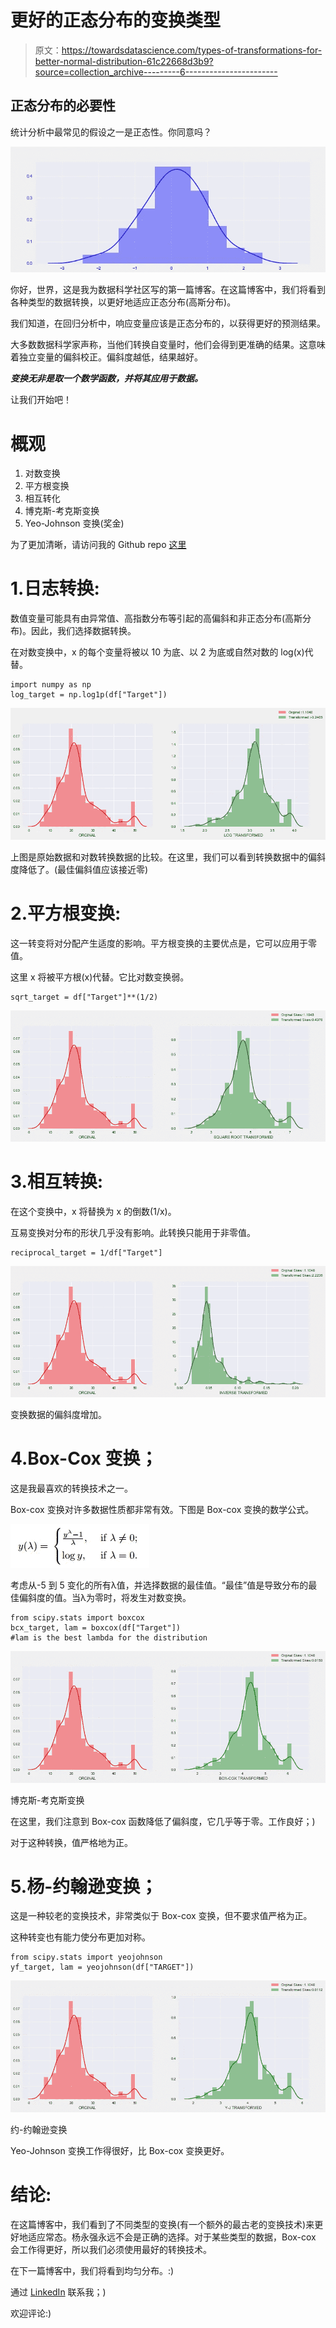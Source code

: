 # 更好的正态分布的变换类型

> 原文：<https://towardsdatascience.com/types-of-transformations-for-better-normal-distribution-61c22668d3b9?source=collection_archive---------6----------------------->

## 正态分布的必要性

统计分析中最常见的假设之一是正态性。你同意吗？

![](img/b07cd99e6d27ba2fccb6b814bf2c0469.png)

你好，世界，这是我为数据科学社区写的第一篇博客。在这篇博客中，我们将看到各种类型的数据转换，以更好地适应正态分布(高斯分布)。

我们知道，在回归分析中，响应变量应该是正态分布的，以获得更好的预测结果。

大多数数据科学家声称，当他们转换自变量时，他们会得到更准确的结果。这意味着独立变量的偏斜校正。偏斜度越低，结果越好。

***变换无非是取一个数学函数，并将其应用于数据。***

让我们开始吧！

# 概观

1.  对数变换
2.  平方根变换
3.  相互转化
4.  博克斯-考克斯变换
5.  Yeo-Johnson 变换(奖金)

为了更加清晰，请访问我的 Github repo [这里](https://github.com/tamilselvan15/types-of-distributions-to-get-better-fit)

# 1.日志转换:

数值变量可能具有由异常值、高指数分布等引起的高偏斜和非正态分布(高斯分布)。因此，我们选择数据转换。

在对数变换中，x 的每个变量将被以 10 为底、以 2 为底或自然对数的 log(x)代替。

```
import numpy as np
log_target = np.log1p(df["Target"])
```

![](img/3237b6f09db6c762ab44411c60ccff3d.png)

上图是原始数据和对数转换数据的比较。在这里，我们可以看到转换数据中的偏斜度降低了。(最佳偏斜值应该接近零)

# 2.平方根变换:

这一转变将对分配产生适度的影响。平方根变换的主要优点是，它可以应用于零值。

这里 x 将被平方根(x)代替。它比对数变换弱。

```
sqrt_target = df["Target"]**(1/2)
```

![](img/5d3dc9c89aecf7643819d5cf8b984749.png)

# 3.相互转换:

在这个变换中，x 将替换为 x 的倒数(1/x)。

互易变换对分布的形状几乎没有影响。此转换只能用于非零值。

```
reciprocal_target = 1/df["Target"]
```

![](img/5757afd6a19ea9f80ae9e3214efd9f87.png)

变换数据的偏斜度增加。

# 4.Box-Cox 变换；

这是我最喜欢的转换技术之一。

Box-cox 变换对许多数据性质都非常有效。下图是 Box-cox 变换的数学公式。

![](img/a62adc353ca196d28f8bbf4b40dec2e7.png)

考虑从-5 到 5 变化的所有λ值，并选择数据的最佳值。“最佳”值是导致分布的最佳偏斜度的值。当λ为零时，将发生对数变换。

```
from scipy.stats import boxcox
bcx_target, lam = boxcox(df["Target"])
#lam is the best lambda for the distribution
```

![](img/c594c570263b057535f4cc4a068e5afb.png)

博克斯-考克斯变换

在这里，我们注意到 Box-cox 函数降低了偏斜度，它几乎等于零。工作良好；)

对于这种转换，值严格地为正。

# 5.杨-约翰逊变换；

这是一种较老的变换技术，非常类似于 Box-cox 变换，但不要求值严格为正。

这种转变也有能力使分布更加对称。

```
from scipy.stats import yeojohnson
yf_target, lam = yeojohnson(df["TARGET"])
```

![](img/9c3e6ab33ed0214d434970bae937bdbe.png)

约-约翰逊变换

Yeo-Johnson 变换工作得很好，比 Box-cox 变换更好。

# 结论:

在这篇博客中，我们看到了不同类型的变换(有一个额外的最古老的变换技术)来更好地适应常态。杨永强永远不会是正确的选择。对于某些类型的数据，Box-cox 会工作得更好，所以我们必须使用最好的转换技术。

在下一篇博客中，我们将看到均匀分布。:)

通过 [LinkedIn](https://www.linkedin.com/in/tamilselvan15/) 联系我；)

欢迎评论:)